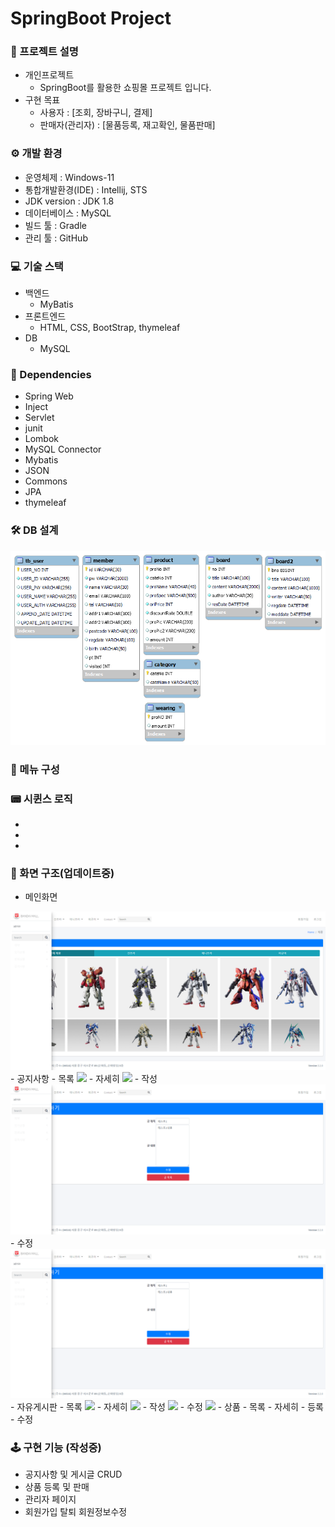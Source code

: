 # SpringBoot Project

### 📢 프로젝트 설명
- 개인프로젝트<br>
    - SpringBoot를 활용한 쇼핑몰 프로젝트 입니다.
- 구현 목표<br>
    - 사용자 : [조회, 장바구니, 결제]
    - 판매자(관리자) : [물품등록, 재고확인, 물품판매]

### ⚙ 개발 환경
- 운영체제 : Windows-11
- 통합개발환경(IDE) : Intellij, STS
- JDK version : JDK 1.8
- 데이터베이스 : MySQL
- 빌드 툴 : Gradle
- 관리 툴 : GitHub

### 💻 기술 스택
- 백엔드
    - MyBatis
- 프론트엔드<br>
    - HTML, CSS, BootStrap, thymeleaf
- DB<br>
    - MySQL

### 🔌 Dependencies
- Spring Web
- Inject
- Servlet
- junit
- Lombok
- MySQL Connector
- Mybatis
- JSON
- Commons
- JPA
- thymeleaf

### 🛠 DB 설계
<img src="./readmeImg/pro05ERD.png">

### 📜 메뉴 구성


### 📟 시퀸스 로직
- 
- 
- 

### 🎥 화면 구조(업데이트중)
- 메인화면
<img src="./readmeImg/main.png">
- 공지사항
  - 목록
  <img src="./readmeImg/noticeList.png">
  - 자세히
  <img src="./readmeImg/notcieDetail.png">
  - 작성
  <img src="./readmeImg/noticeUpdate.png">
  - 수정
  <img src="./readmeImg/noticeUpdate.png">
- 자유게시판
  - 목록
  <img src="./readmeImg/freeList.png">
  - 자세히
  <img src="./readmeImg/freeDetail.png">
  - 작성
  <img src="./readmeImg/freeInsert.png">
  - 수정
  <img src="./readmeImg/freeUpdate.png">
- 상품
  - 목록
  - 자세히
  - 등록
  - 수정

### 🕹 구현 기능 (작성중)
- 공지사항 및 게시글 CRUD
- 상품 등록 및 판매
- 관리자 페이지
- 회원가입 탈퇴 회원정보수정